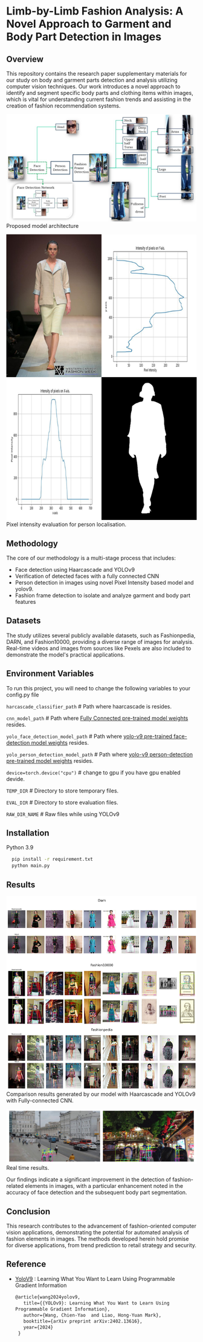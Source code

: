 # Limb-by-Limb Fashion Analysis: A Novel Approach to Garment and Body Part Detection in Images

## Overview
This repository contains the research paper supplementary materials for our study on body and garment parts detection and analysis utilizing computer vision techniques. Our work introduces a novel approach to identify and segment specific body parts and clothing items within images, which is vital for understanding current fashion trends and assisting in the creation of fashion recommendation systems.

![plot](./src/HigherLevelNeworkDiagram.jpg)
Proposed model architecture

![plot](./src/Person_intensity_evaluation.jpg)
Pixel intensity evaluation for person localisation.

[comment]: <> (## Research Paper)

[comment]: <> (The paper details the development and validation of a computational framework that combines traditional face detection algorithms, like Haarcascade, with advanced methods such as YOLOv9 and fully connected Convolutional Neural Networks &#40;CNNs&#41;. The methodology is rigorously tested across multiple datasets to ensure accuracy and robustness in various scenarios, including high-fashion contexts and everyday street scenes.)

## Methodology
The core of our methodology is a multi-stage process that includes:
- Face detection using Haarcascade and YOLOv9
- Verification of detected faces with a fully connected CNN
- Person detection in images using novel Pixel Intensity based model and yolov9.
- Fashion frame detection to isolate and analyze garment and body part features

## Datasets
The study utilizes several publicly available datasets, such as Fashionpedia, DARN, and Fashion10000, providing a diverse range of images for analysis. Real-time videos and images from sources like Pexels are also included to demonstrate the model's practical applications.

## Environment Variables

To run this project, you will need to change the following variables to your config.py file

`harcascade_classifier_path`  # Path where haarcascade is resides.

`cnn_model_path`  # Path where [Fully Connected pre-trained model weights](https://drive.google.com/file/d/1lecKGfd6-03lk5Gcv5wmnu7-yIYkZul5/view?usp=sharing) resides.

`yolo_face_detection_model_path` # Path where [yolo-v9 pre-trained face-detection model weights](https://drive.google.com/file/d/1EbvKd8ADCLzGwhRqRqA5JWW0Xv_UHitg/view?usp=sharing) resides.

`yolo_person_detection_model_path`   # Path where [yolo-v9 person-detection pre-trained model weights](https://drive.google.com/file/d/1PJTfkVgo9tKt6uPru85Lxqiyl2TBBYOf/view?usp=sharing) resides.

`device=torch.device("cpu")` # change to gpu if you have gpu enabled devide.

`TEMP_DIR` # Directory to store temporary files.

`EVAL_DIR` # Directory to store evaluation files.

`RAW_DIR_NAME` # Raw files while using YOLOv9

## Installation

Python 3.9

```bash
  pip install -r requirement.txt
  python main.py
```


## Results
![plot](./src/comparison.jpg)
Comparison results generated by our model with Haarcascade and YOLOv9 with Fully-connected CNN.

![plot](./src/video_output_combined_image.jpg)
Real time results.

Our findings indicate a significant improvement in the detection of fashion-related elements in images, with a particular enhancement noted in the accuracy of face detection and the subsequent body part segmentation.

## Conclusion
This research contributes to the advancement of fashion-oriented computer vision applications, demonstrating the potential for automated analysis of fashion elements in images. The methods developed herein hold promise for diverse applications, from trend prediction to retail strategy and security.

[comment]: <> (## Citation)

[comment]: <> (If you use the methodology or data presented in this study, please consider citing our paper. The BibTeX entry is provided for convenience:)

[comment]: <> (```bibtex)

[comment]: <> (@article{your_paper_title,)

[comment]: <> (  title={Your Paper Title},)

[comment]: <> (  author={Your Name and Co-authors},)

[comment]: <> (  journal={Where It Is Published},)

[comment]: <> (  year={The Year of Publication},)

[comment]: <> (  publisher={The Publisher})

[comment]: <> (})

[comment]: <> (weights resides in black.coffee)

## Reference

 - [YoloV9](https://github.com/WongKinYiu/yolov9) : Learning What You Want to Learn Using Programmable Gradient Information
   ```
   @article{wang2024yolov9,
      title={{YOLOv9}: Learning What You Want to Learn Using Programmable Gradient Information},
      author={Wang, Chien-Yao  and Liao, Hong-Yuan Mark},
      booktitle={arXiv preprint arXiv:2402.13616},
      year={2024}
    }
    ```

